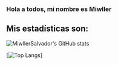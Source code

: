 ### Hola a todos, mi nombre es Miwller

## Mis estadísticas son: 

![MiwllerSalvador's GitHub stats](https://github-readme-stats.vercel.app/api?username=MiwllerSalvador&show_icons=true&theme=radical)

[![Top Langs](https://github-readme-stats.vercel.app/api/top-langs/?username=MiwllerSalvador)]